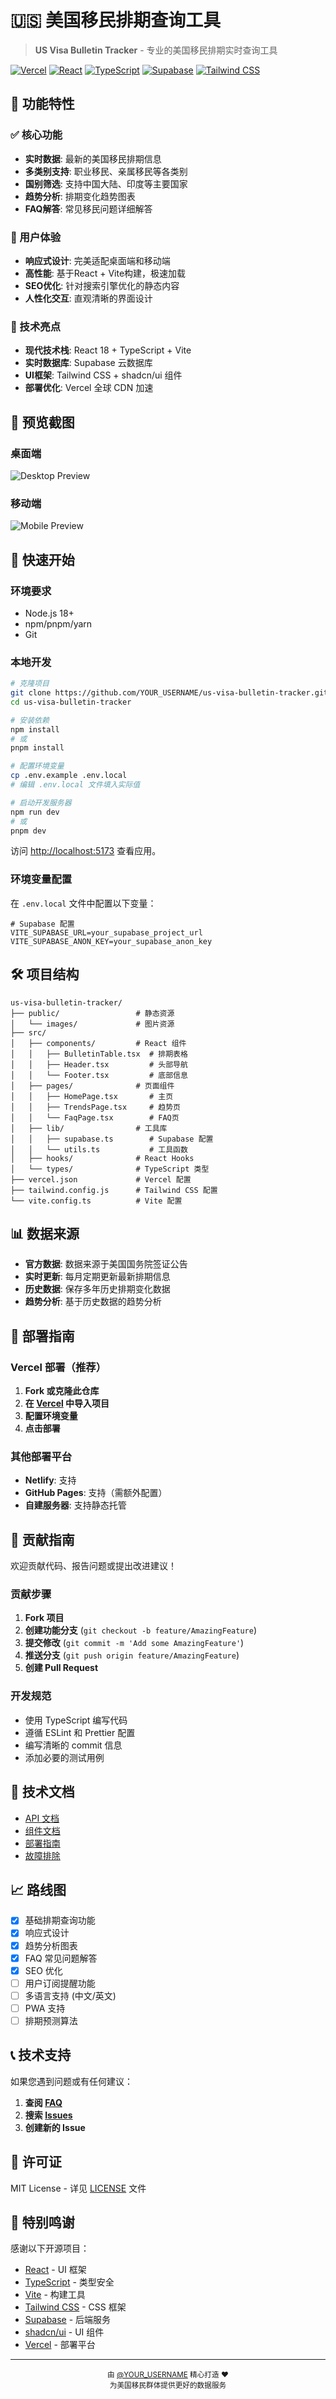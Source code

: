 # 🇺🇸 美国移民排期查询工具

> **US Visa Bulletin Tracker** - 专业的美国移民排期实时查询工具

[![Vercel](https://img.shields.io/badge/Deployed%20on-Vercel-black?logo=vercel&logoColor=white)](https://vercel.com)
[![React](https://img.shields.io/badge/Built%20with-React-61dafb?logo=react&logoColor=white)](https://reactjs.org)
[![TypeScript](https://img.shields.io/badge/Built%20with-TypeScript-3178c6?logo=typescript&logoColor=white)](https://www.typescriptlang.org)
[![Supabase](https://img.shields.io/badge/Database-Supabase-3ecf8e?logo=supabase&logoColor=white)](https://supabase.com)
[![Tailwind CSS](https://img.shields.io/badge/Styled%20with-Tailwind%20CSS-38b2ac?logo=tailwind-css&logoColor=white)](https://tailwindcss.com)

## 🌟 功能特性

### ✅ 核心功能
- **实时数据**: 最新的美国移民排期信息
- **多类别支持**: 职业移民、亲属移民等各类别
- **国别筛选**: 支持中国大陆、印度等主要国家
- **趋势分析**: 排期变化趋势图表
- **FAQ解答**: 常见移民问题详细解答

### 📱 用户体验
- **响应式设计**: 完美适配桌面端和移动端
- **高性能**: 基于React + Vite构建，极速加载
- **SEO优化**: 针对搜索引擎优化的静态内容
- **人性化交互**: 直观清晰的界面设计

### 🚀 技术亮点
- **现代技术栈**: React 18 + TypeScript + Vite
- **实时数据库**: Supabase 云数据库
- **UI框架**: Tailwind CSS + shadcn/ui 组件
- **部署优化**: Vercel 全球 CDN 加速

## 📸 预览截图

### 桌面端
![Desktop Preview](docs/desktop-preview.png)

### 移动端
![Mobile Preview](docs/mobile-preview.png)

## 🚀 快速开始

### 环境要求
- Node.js 18+
- npm/pnpm/yarn
- Git

### 本地开发

```bash
# 克隆项目
git clone https://github.com/YOUR_USERNAME/us-visa-bulletin-tracker.git
cd us-visa-bulletin-tracker

# 安装依赖
npm install
# 或
pnpm install

# 配置环境变量
cp .env.example .env.local
# 编辑 .env.local 文件填入实际值

# 启动开发服务器
npm run dev
# 或
pnpm dev
```

访问 [http://localhost:5173](http://localhost:5173) 查看应用。

### 环境变量配置

在 `.env.local` 文件中配置以下变量：

```env
# Supabase 配置
VITE_SUPABASE_URL=your_supabase_project_url
VITE_SUPABASE_ANON_KEY=your_supabase_anon_key
```

## 🛠️ 项目结构

```
us-visa-bulletin-tracker/
├── public/                 # 静态资源
│   └── images/             # 图片资源
├── src/
│   ├── components/         # React 组件
│   │   ├── BulletinTable.tsx  # 排期表格
│   │   ├── Header.tsx         # 头部导航
│   │   └── Footer.tsx         # 底部信息
│   ├── pages/              # 页面组件
│   │   ├── HomePage.tsx       # 主页
│   │   ├── TrendsPage.tsx     # 趋势页
│   │   └── FaqPage.tsx        # FAQ页
│   ├── lib/                # 工具库
│   │   ├── supabase.ts        # Supabase 配置
│   │   └── utils.ts           # 工具函数
│   ├── hooks/              # React Hooks
│   └── types/              # TypeScript 类型
├── vercel.json             # Vercel 配置
├── tailwind.config.js      # Tailwind CSS 配置
└── vite.config.ts          # Vite 配置
```

## 📊 数据来源

- **官方数据**: 数据来源于美国国务院签证公告
- **实时更新**: 每月定期更新最新排期信息
- **历史数据**: 保存多年历史排期变化数据
- **趋势分析**: 基于历史数据的趋势分析

## 📝 部署指南

### Vercel 部署（推荐）

1. **Fork 或克隆此仓库**
2. **在 [Vercel](https://vercel.com) 中导入项目**
3. **配置环境变量**
4. **点击部署**

### 其他部署平台

- **Netlify**: 支持
- **GitHub Pages**: 支持（需额外配置）
- **自建服务器**: 支持静态托管

## 🤝 贡献指南

欢迎贡献代码、报告问题或提出改进建议！

### 贡献步骤

1. **Fork 项目**
2. **创建功能分支** (`git checkout -b feature/AmazingFeature`)
3. **提交修改** (`git commit -m 'Add some AmazingFeature'`)
4. **推送分支** (`git push origin feature/AmazingFeature`)
5. **创建 Pull Request**

### 开发规范

- 使用 TypeScript 编写代码
- 遵循 ESLint 和 Prettier 配置
- 编写清晰的 commit 信息
- 添加必要的测试用例

## 📜 技术文档

- [API 文档](docs/api.md)
- [组件文档](docs/components.md)
- [部署指南](docs/deployment.md)
- [故障排除](docs/troubleshooting.md)

## 📈 路线图

- [x] 基础排期查询功能
- [x] 响应式设计
- [x] 趋势分析图表
- [x] FAQ 常见问题解答
- [x] SEO 优化
- [ ] 用户订阅提醒功能
- [ ] 多语言支持 (中文/英文)
- [ ] PWA 支持
- [ ] 排期预测算法

## 📞 技术支持

如果您遇到问题或有任何建议：

1. **查阅 [FAQ](docs/faq.md)**
2. **搜索 [Issues](https://github.com/YOUR_USERNAME/us-visa-bulletin-tracker/issues)**
3. **创建新的 Issue**

## 📜 许可证

MIT License - 详见 [LICENSE](LICENSE) 文件

## 🚀 特别鸣谢

感谢以下开源项目：

- [React](https://reactjs.org) - UI 框架
- [TypeScript](https://www.typescriptlang.org) - 类型安全
- [Vite](https://vitejs.dev) - 构建工具
- [Tailwind CSS](https://tailwindcss.com) - CSS 框架
- [Supabase](https://supabase.com) - 后端服务
- [shadcn/ui](https://ui.shadcn.com) - UI 组件
- [Vercel](https://vercel.com) - 部署平台

---

<div align="center">
  <sub>由 <a href="https://github.com/YOUR_USERNAME">@YOUR_USERNAME</a> 精心打造 ❤️</sub><br>
  <sub>为美国移民群体提供更好的数据服务</sub>
</div>